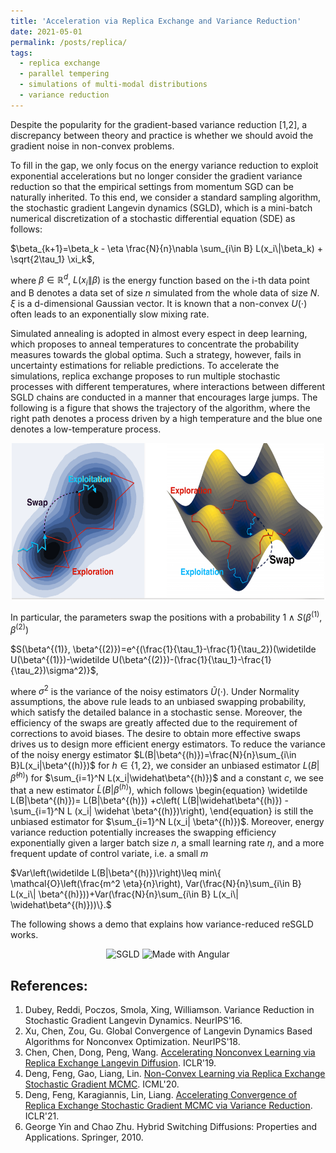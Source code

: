 ```yaml
---
title: 'Acceleration via Replica Exchange and Variance Reduction'
date: 2021-05-01
permalink: /posts/replica/
tags:
  - replica exchange
  - parallel tempering
  - simulations of multi-modal distributions
  - variance reduction
---
```


Despite the popularity for the gradient-based variance reduction [1,2], a discrepancy between theory and practice is whether we should avoid the gradient noise in non-convex problems. 


To fill in the gap, we only focus on the energy variance reduction to exploit exponential accelerations but no longer consider the gradient variance reduction so that the empirical settings from momentum SGD can be naturally inherited. To this end, we consider a standard sampling algorithm, the stochastic gradient Langevin dynamics (SGLD), which is a mini-batch numerical discretization of a stochastic differential equation (SDE) as follows:

$\beta_{k+1}=\beta_k - \eta \frac{N}{n}\nabla \sum_{i\in B} L(x_i\|\beta_k) + \sqrt{2\tau_1} \xi_k$,

where $\beta\in\mathbb{R}^d$, $L(x_i\|\beta)$ is the energy function based on the i-th data point and B denotes a data set of size $n$ simulated from the whole data of size $N$. $\xi$ is a d-dimensional Gaussian vector. It is known that a non-convex $U(\cdot)$ often leads to an exponentially slow mixing rate.

Simulated annealing is adopted in almost every espect in deep learning, which proposes to anneal temperatures to concentrate the probability measures towards the global optima. Such a strategy, however, fails in uncertainty estimations for reliable predictions. To accelerate the simulations, replica exchange proposes to run multiple stochastic processes with different temperatures, where interactions between different SGLD chains are conducted in a manner that encourages large jumps. The following is a figure that shows the trajectory of the algorithm, where the right path denotes a process driven by a high temperature and the blue one denotes a low-temperature process.

<p align="center">
    <img src="/images/reSGLD_exploitation_exploration.png" width="500" height="250" />
</p>

In particular, the parameters swap the positions with a probability $1\wedge S(\beta^{(1)}, \beta^{(2)})$

$S(\beta^{(1)}, \beta^{(2)})=e^{(\frac{1}{\tau_1}-\frac{1}{\tau_2})(\widetilde U(\beta^{(1)})-\widetilde U(\beta^{(2)})-(\frac{1}{\tau_1}-\frac{1}{\tau_2})\sigma^2)}$,

where $\sigma^2$ is the variance of the noisy estimators $\widetilde U(\cdot)$. Under Normality assumptions, the above rule leads to an unbiased swapping probability, which satisfy the detailed balance in a stochastic sense. Moreover, the efficiency of the swaps are greatly affected due to the requirement of corrections to avoid biases. The desire to obtain more effective swaps drives us to design more efficient energy estimators. To reduce the variance of the noisy energy estimator $L(B|\beta^{(h)})=\frac{N}{n}\sum_{i\in B}L(x_i|\beta^{(h)})$ for $h\in\{1,2\}$, we consider an unbiased estimator $L(B|\widehat\beta^{(h)})$ for $\sum_{i=1}^N L(x_i|\widehat\beta^{(h)})$ and a constant $c$, we see that a new estimator $\widetilde L(B| \beta^{(h)})$, which follows
\begin{equation}
    \widetilde L(B|\beta^{(h)})= L(B|\beta^{(h)}) +c\left( L(B|\widehat\beta^{(h)}) -\sum_{i=1}^N L (x_i| \widehat \beta^{(h)})\right),
\end{equation}
is still the unbiased estimator for $\sum_{i=1}^N L(x_i| \beta^{(h)})$. Moreover, energy variance reduction potentially increases the swapping efficiency exponentially given a larger batch size $n$, a small learning rate $\eta$, and a more frequent update of control variate, i.e. a small $m$

$Var\left(\widetilde L(B|\beta^{(h)})\right)\leq min\{ \mathcal{O}\left(\frac{m^2 \eta}{n}\right), Var(\frac{N}{n}\sum_{i\in B} L(x_i\| \beta^{(h)}))+Var(\frac{N}{n}\sum_{i\in B} L(x_i\| \widehat\beta^{(h)}))\}.$

The following shows a demo that explains how variance-reduced reSGLD works.

<p float="left" align="center">
  <img src="/images/VR-reSGLD/SGLD.gif" width="185" title="SGLD"/>
  <img src="/images/VR-reSGLD/reSGLD_vs_VR_reSGLD.gif" width="340" alt="Made with Angular" title="reSGLD vs VR-reSGLD" />
</p>


## References:

1. Dubey, Reddi, Poczos, Smola, Xing, Williamson. Variance Reduction in Stochastic Gradient Langevin Dynamics. NeurIPS'16.
2. Xu, Chen, Zou, Gu. Global Convergence of Langevin Dynamics Based Algorithms for Nonconvex Optimization. NeurIPS'18.
3. Chen, Chen, Dong, Peng, Wang. [Accelerating Nonconvex Learning via Replica Exchange Langevin Diffusion](https://arxiv.org/pdf/2007.01990.pdf). ICLR'19.
4. Deng, Feng, Gao, Liang, Lin. [Non-Convex Learning via Replica Exchange Stochastic Gradient MCMC](https://arxiv.org/pdf/2010.01084.pdf). ICML'20.
5. Deng, Feng, Karagiannis, Lin, Liang. [Accelerating Convergence of Replica Exchange Stochastic Gradient MCMC via Variance Reduction](https://arxiv.org/pdf/2010.01084.pdf). ICLR'21.
6. George Yin and Chao Zhu. Hybrid Switching Diffusions: Properties and Applications. Springer, 2010.
